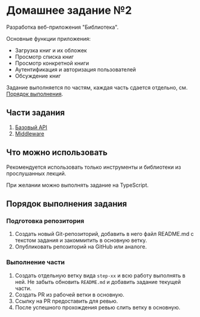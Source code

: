 # Домашнее задание №2

Разработка веб-приложения "Библиотека".

Основные функции приложения:

* Загрузка книг и их обложек
* Просмотр списка книг
* Просмотр конкретной книги
* Аутентификация и авторизация пользователей
* Обсуждение книг

Задание выполняется по частям, каждая часть сдается отдельно, см. [Порядок выполнения](#порядок-выполнения).

## Части задания

1. [Базовый API](./STEP-01.md)
2. [Middleware](./STEP-02.md)

## Что можно использовать

Рекомендуется использовать только инструменты и библиотеки из прослушанных лекций.

При желании можно выполнять задание на TypeScript.

## Порядок выполнения задания

### Подготовка репозитория

1. Создать новый Git-репозиторий, добавить в него файл README.md с текстом задания и закоммитить в основную ветку.
2. Опубликовать репозиторий на GitHub или аналоге.

### Выполнение части

1. Создать отдельную ветку вида `step-xx` и всю работу выполнять в ней. Не забыть обновить `README.md` и добавить задание текущей части.
2. Создать PR из рабочей ветки в основную.
3. Ссылку на PR предоставить для ревью.
4. После успешного прохождения ревью слить ветку в основную.
